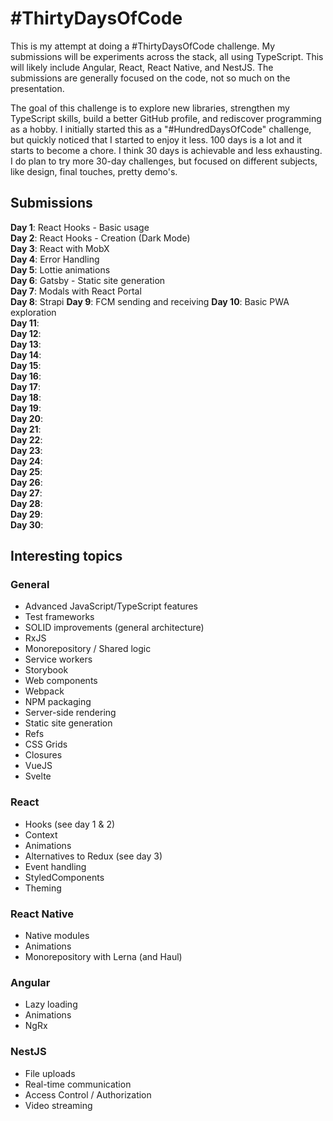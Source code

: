 # #ThirtyDaysOfCode

This is my attempt at doing a #ThirtyDaysOfCode challenge. My submissions will be experiments across the stack, all using TypeScript. This will likely include Angular, React, React Native, and NestJS. The submissions are generally focused on the code, not so much on the presentation.

The goal of this challenge is to explore new libraries, strengthen my TypeScript skills, build a better GitHub profile, and rediscover programming as a hobby. I initially started this as a "#HundredDaysOfCode" challenge, but quickly noticed that I started to enjoy it less. 100 days is a lot and it starts to become a chore. I think 30 days is achievable and less exhausting. I do plan to try more 30-day challenges, but focused on different subjects, like design, final touches, pretty demo's.

## Submissions

**Day 1**: React Hooks - Basic usage\
**Day 2**: React Hooks - Creation (Dark Mode)\
**Day 3**: React with MobX\
**Day 4**: Error Handling\
**Day 5**: Lottie animations\
**Day 6**: Gatsby - Static site generation\
**Day 7**: Modals with React Portal\
**Day 8**: Strapi
**Day 9**: FCM sending and receiving
**Day 10**: Basic PWA exploration\
**Day 11**:\
**Day 12**:\
**Day 13**:\
**Day 14**:\
**Day 15**:\
**Day 16**:\
**Day 17**:\
**Day 18**:\
**Day 19**:\
**Day 20**:\
**Day 21**:\
**Day 22**:\
**Day 23**:\
**Day 24**:\
**Day 25**:\
**Day 26**:\
**Day 27**:\
**Day 28**:\
**Day 29**:\
**Day 30**:

## Interesting topics

### General

- Advanced JavaScript/TypeScript features
- Test frameworks
- SOLID improvements (general architecture)
- RxJS
- Monorepository / Shared logic
- Service workers
- Storybook
- Web components
- Webpack
- NPM packaging
- Server-side rendering
- Static site generation
- Refs
- CSS Grids
- Closures
- VueJS
- Svelte

### React

- Hooks (see day 1 & 2)
- Context
- Animations
- Alternatives to Redux (see day 3)
- Event handling
- StyledComponents
- Theming

### React Native

- Native modules
- Animations
- Monorepository with Lerna (and Haul)

### Angular

- Lazy loading
- Animations
- NgRx

### NestJS

- File uploads
- Real-time communication
- Access Control / Authorization
- Video streaming
